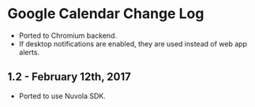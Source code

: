 Google Calendar Change Log
==========================

 * Ported to Chromium backend.
 * If desktop notifications are enabled, they are used instead of web app alerts.

1.2 - February 12th, 2017
-------------------------

  * Ported to use Nuvola SDK.
